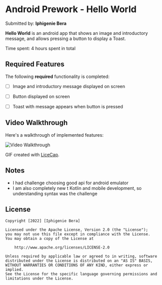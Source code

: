 # Android Prework - Hello World

Submitted by: **Iphigenie Bera**

**Hello World** is an android app that shows an image and introductory message, and allows pressing a button to display a Toast. 

Time spent: 4 hours spent in total

## Required Features

The following **required** functionality is completed:

* [ ] Image and introductory message displayed on screen
* [ ] Button displayed on screen
* [ ] Toast with message appears when button is pressed 


## Video Walkthrough

Here's a walkthrough of implemented features:

<img src='app/HelloWorld_walkthrough.gif' title='Video Walkthrough' width='' alt='Video Walkthrough' />

GIF created with [LiceCap](http://www.cockos.com/licecap/).  

## Notes

- I had challenge choosing good api for android emulator
- I am also completely new t Kotlin and mobile development, so understanding syntax was the challenge
## License

    Copyright [2022] [Iphigenie Bera]

    Licensed under the Apache License, Version 2.0 (the "License");
    you may not use this file except in compliance with the License.
    You may obtain a copy of the License at

        http://www.apache.org/licenses/LICENSE-2.0

    Unless required by applicable law or agreed to in writing, software
    distributed under the License is distributed on an "AS IS" BASIS,
    WITHOUT WARRANTIES OR CONDITIONS OF ANY KIND, either express or implied.
    See the License for the specific language governing permissions and
    limitations under the License.
